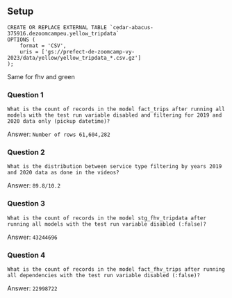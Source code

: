 ## Setup
```
CREATE OR REPLACE EXTERNAL TABLE `cedar-abacus-375916.dezoomcampeu.yellow_tripdata`
OPTIONS (
    format = 'CSV',
    uris = ['gs://prefect-de-zoomcamp-vy-2023/data/yellow/yellow_tripdata_*.csv.gz']   
);
```
Same for fhv and green


### Question 1
```
What is the count of records in the model fact_trips after running all models with the test run variable disabled and filtering for 2019 and 2020 data only (pickup datetime)?
```

Answer: `Number of rows 61,604,282`


### Question 2
```
What is the distribution between service type filtering by years 2019 and 2020 data as done in the videos?
```

Answer: `89.8/10.2`

### Question 3
```
What is the count of records in the model stg_fhv_tripdata after running all models with the test run variable disabled (:false)?
```

Answer: `43244696`

### Question 4
```
What is the count of records in the model fact_fhv_trips after running all dependencies with the test run variable disabled (:false)?
```

Answer: `22998722`
